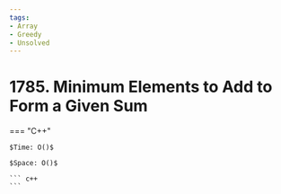 ```yaml
---
tags:
- Array
- Greedy
- Unsolved
---
```



# 1785. Minimum Elements to Add to Form a Given Sum

=== "C++"

    $Time: O()$

    $Space: O()$

    ``` c++
    ```
